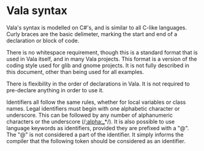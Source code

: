 # Vala syntax

Vala's syntax is modelled on C\#'s, and is similar to all C-like languages. Curly braces are the basic delimeter, marking the start and end of a declaration or block of code.

There is no whitespace requirement, though this is a standard format that is used in Vala itself, and in many Vala projects. This format is a version of the coding style used for glib and gnome projects. It is not fully described in this document, other than being used for all examples.

There is flexibility in the order of declarations in Vala. It is not required to pre-declare anything in order to use it.

Identifiers all follow the same rules, whether for local variables or class names. Legal identifiers must begin with one alphabetic character or underscore. This can be followed by any number of alphanumeric characters or the underscore (/[:alpha:\_]([:alphanum:\_])\*/). It is also possible to use language keywords as identifiers, provided they are prefixed with a "@". The "@" is not considered a part of the identifier. It simply informs the compiler that the following token should be considered as an identifier.